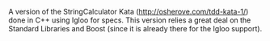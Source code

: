 A version of the StringCalculator Kata (http://osherove.com/tdd-kata-1/)
done in C++ using Igloo for specs.  This version relies a great deal on the 
Standard Libraries and Boost (since it is already there for the Igloo support).

